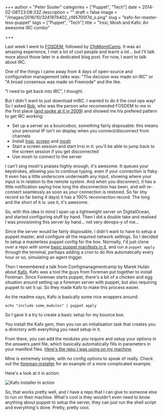 +++
author = "Peter Souter"
categories = ["Puppet", "Tech"]
date = 2014-02-08T23:08:33Z
description = ""
draft = false
image = "/images/2016/10/3241979402_cf45705f7d_o.png"
slug = "kafo-for-master-less-puppet"
tags = ["Puppet", "Tech"]
title = "Irssi, Mosh and Kafo: An awesome IRC combo"

+++

Last week I went to [FOSDEM](https://fosdem.org/2014/), followed by [CfgMgmtCamp](http://cfgmgmtcamp.eu/). It was an amazing experience, I met a lot of cool people and learnt a lot... but I'll talk more about those later in a dedicated blog post. For now, I want to talk about IRC.

One of the things I came away from 4 days of open-source and configuration management talks was: "The decision was made on IRC" or "A broad consensus was made on Freenode" and the like.  

"I need to get back into IRC", I thought.

But I didn't want to just download mIRC. I wanted to do it the cool ops way! So I asked [Rob](https://twitter.com/lazzurs), who was the person who recomended FOSDEM to me in the first place ([and spoke at it in 2009](https://www.youtube.com/watch?v=OvnruVIXQEY)) and showed me his prefered pattern to get IRC working:

* Set up a server as a bouncebox, something fairly disposable: this means your personal IP isn't on display when you connect/disconnect from channels
* Install [Irssi](http://www.irssi.org/), [screen](http://www.gnu.org/software/screen/) and [mosh](http://mosh.mit.edu/)
* Start a screen session and start Irrsi in it: you'll be able to jump back to the screen session if you get disconnected
* Use mosh to connect to the server

I can't sing mosh's praises highly enough, it's awesome. It queues your keystrokes, allowing you to continue typing, even if your connection is flaky. It even has a little underscore underneath any input, showing where your input is in relation to the remote system. And when you disconnect, it has a little notification saying how long the disconnection has been, and will re-connect seamlessly as soon as your connection is restored. So far (my record so far being 4 days) it has a 100% reconnection record. The long and the short of it is: use it, it's awesome.

So, with this idea in mind I span up a lightweight server on DigitalOcean, and started configuring stuff by hand. Then I did a double take and realised I was provisioning this server by hand... not very devops-y of me... 

Since the server would be fairly disposable, I didn't want to have to setup a puppet master, and configure all the required network settings. So I decided to setup a masterless puppet config for the box. Normally, I'd just clone over a repo with some [basic puppet manifests in it](https://github.com/petems/headless-puppe), and run a `puppet apply` through the terminal, perhaps adding a cron to do this automatically every hour or so, simulating an agent trigger.

Then I remembered a talk from Configmanagmentcamp by Marek Hulán about [Kafo](https://github.com/theforeman/kafo). Kafo was a tool the guys from Foreman put together to install Foreman. Since Foreman starts puppet, there's a bit of a chicken and egg situation around setting up a foreman server with puppet, but also requiring puppet to set it up. So they made Kafo to make this process easier.

As the readme says, Kafo is basically some nice wrappers around:

```
echo "include some_modules" | puppet apply
```

So I gave it a try to create a basic setup for my bounce box. 

You install the Kafo gem, then you run an initialisation task that creates you a directory with everything you need setup in it.

From there, you can add the modules you require and setup your options in the answers.yaml file, which basically automatically fills in parameters in your manifest files. [Here's the repo I was using on my machine](https://github.com/petems/bouncebox-installer).

Mine is extremely simple, with no config options to speak of really. Check out the [foreman-installer](https://github.com/theforeman/foreman-installer/) for an example of a more complicated example.

Here's a look at it in action:

![Kafo installer in action](/content/images/2016/10/resized_terminal.gif)

So, that works pretty well, and I have a repo that I can give to someone else to run on their machine. What's cool is they wouldn't even need to know anything about puppet to setup the server, they can just run the shell script and everything's done. Pretty, pretty cool.